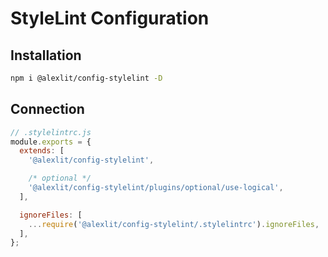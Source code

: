 # StyleLint Configuration

## Installation

```sh
npm i @alexlit/config-stylelint -D
```

## Connection

```js
// .stylelintrc.js
module.exports = {
  extends: [
    '@alexlit/config-stylelint',

    /* optional */
    '@alexlit/config-stylelint/plugins/optional/use-logical',
  ],

  ignoreFiles: [
    ...require('@alexlit/config-stylelint/.stylelintrc').ignoreFiles,
  ],
};
```
